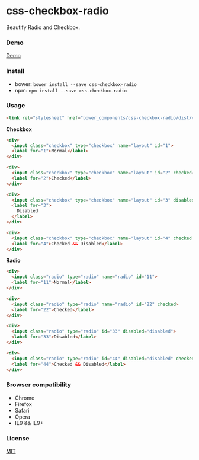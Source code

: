# css-checkbox-radio
Beautify Radio and Checkbox.

### Demo

[Demo](https://github.com/chutou/css-checkbox-radio)

### Install
- bower: `bower install --save css-checkbox-radio`
- npm: `npm install --save css-checkbox-radio`

### Usage

```html
<link rel="stylesheet" href="bower_components/css-checkbox-radio/dist/css-checkbox-radio.css">
```

**Checkbox**

```html
<div>
  <input class="checkbox" type="checkbox" name="layout" id="1">
  <label for="1">Normal</label>
</div>

<div>
  <input class="checkbox" type="checkbox" name="layout" id="2" checked="checked">
  <label for="2">Checked</label>
</div>

<div>
  <input class="checkbox" type="checkbox" name="layout" id="3" disabled="disabled">
  <label for="3">
    Disabled
  </label>
</div>

<div>
  <input class="checkbox" type="checkbox" name="layout" id="4" checked disabled="disabled">
  <label for="4">Checked && Disabled</label>
</div>
```

**Radio**

```html
<div>
  <input class="radio" type="radio" name="radio" id="11">
  <label for="11">Normal</label>
</div>

<div>
  <input class="radio" type="radio" name="radio" id="22" checked>
  <label for="22">Checked</label>
</div>

<div>
  <input class="radio" type="radio" id="33" disabled="disabled">
  <label for="33">Disabled</label>
</div>

<div>
  <input class="radio" type="radio" id="44" disabled="disabled" checked>
  <label for="44">Checked && Disabled</label>
</div>
```

### Browser compatibility

- Chrome
- Firefox
- Safari
- Opera
- IE9 && IE9+


### License

  [MIT](LICENSE)
